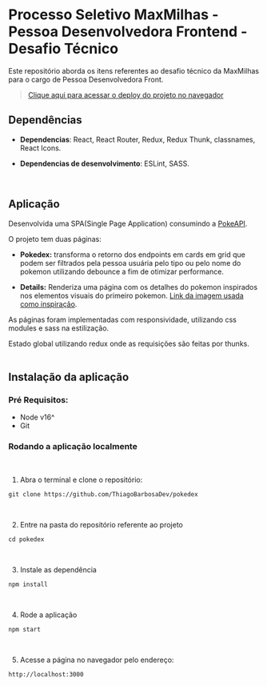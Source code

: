 # Processo Seletivo MaxMilhas - Pessoa Desenvolvedora Frontend - Desafio Técnico
Este repositório aborda os itens referentes ao desafio técnico da MaxMilhas para o cargo de Pessoa Desenvolvedora Front.

>[Clique aqui para acessar o deploy do projeto no navegador](pokedex-mocha-tau.vercel.app/)


## Dependências
* **Dependencias**: React, React Router, Redux, Redux Thunk, classnames, React Icons.

* **Dependencias de desenvolvimento**: ESLint, SASS.  
</br>

## Aplicação
Desenvolvida uma SPA(Single Page Application) consumindo a [PokeAPI](https://pokeapi.co/). 

O projeto tem duas páginas:
* **Pokedex:** transforma o retorno dos endpoints em cards em grid que podem ser filtrados pela pessoa usuária pelo tipo ou pelo nome do pokemon utilizando debounce a fim de otimizar performance.

* **Details:** Renderiza uma página com os detalhes do pokemon inspirados nos elementos visuais do primeiro pokemon. [Link da imagem usada como inspiração](https://i.imgur.com/ECSMRMX.png). 

As páginas foram implementadas com responsividade, utilizando css modules e sass na estilização.

Estado global utilizando redux onde as requisições são feitas por thunks.
</br>
</br>

## Instalação da aplicação

### Pré Requisitos:

* Node v16^
* Git

### Rodando a aplicação localmente
<br>

1. Abra o terminal e clone o repositório:

```
git clone https://github.com/ThiagoBarbosaDev/pokedex
```

<br>

2. Entre na pasta do repositório referente ao projeto

```
cd pokedex
```

<br>

3. Instale as dependência

```
npm install
```

<br>

4. Rode a aplicação

```
npm start
```

<br>

5. Acesse a página no navegador pelo endereço:

```
http://localhost:3000
```
